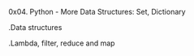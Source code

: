 0x04. Python - More Data Structures: Set, Dictionary

.Data structures

.Lambda, filter, reduce and map